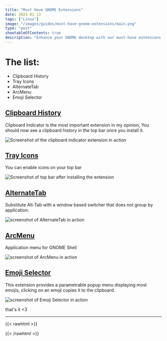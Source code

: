 ```yaml
---
title: "Must Have GNOME Extensions"
date: 2023-01-13
tags: ["Linux"]
image: "/images/guides/must-have-gnome-extensions/main.png"
type: "post"
showtableOfContents: true
description: "Enhance your GNOME desktop with our must-have extensions. Follow our guide to improve functionality and optimize your user experience"
---
```


# The list: 
- Clipboard History
- Tray Icons
- AlternateTab
- ArcMenu
- Emoji Selector

## [Clipboard History](https://extensions.gnome.org/extension/779/clipboard-indicator/)
Clipboard Indicator is the most important extension in my opinion, You should now see a clipboard history in the top bar once you install it.

![Screenshot of the clipboard indicator extension in action](/images/guides/things-to-do-after-installing-deb/2022_2.png)

## [Tray Icons](https://extensions.gnome.org/extension/2890/tray-icons-reloaded/)
You can enable icons on your top bar

![Screenshot of top bar after installing the extension](/images/guides/things-to-do-after-installing-deb/2022_3.png)

## [AlternateTab](https://extensions.gnome.org/extension/15/alternatetab/)
Substitute Alt-Tab with a window based switcher that does not group by application.

![screenshot of AlternateTab in action](/images/guides/must-have-gnome-extensions/alternatetab.png)

## [ArcMenu](https://extensions.gnome.org/extension/3628/arcmenu/)
Application menu for GNOME Shell

![screenshot of ArcMenu in action](/images/guides/must-have-gnome-extensions/arcmenu.png)

## [Emoji Selector](https://extensions.gnome.org/extension/1162/emoji-selector/)
This extension provides a parametrable popup menu displaying most emojis, clicking on an emoji copies it to the clipboard.

![screenshot of Emoji Selector in action](/images/guides/must-have-gnome-extensions/emojiselector.png)

that's it <3

---

{{< rawhtml >}} 
<script src="https://utteranc.es/client.js"
        repo="mansoorbarri/website"
        issue-term="title"
        theme="github-light"
        crossorigin="anonymous"
        async>
</script>
{{< /rawhtml >}}